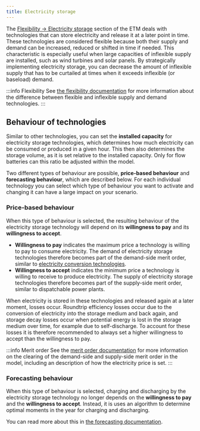 ```yaml
---
title: Electricity storage
---
```


The [Flexibility → Electricity storage](https://pro.energytransitionmodel.com/scenario/flexibility/flexibility_storage/behaviour-of-storage-technologies) section of the ETM deals with technologies that can store electricity and release it at a later point in time. These technologies are considered flexible because both their supply and demand can be increased, reduced or shifted in time if needed. This characteristic is especially useful when large capacities of inflexible supply are installed, such as wind turbines and solar panels. By strategically implementing electricity storage, you can decrease the amount of inflexible supply that has to be curtailed at times when it exceeds inflexible (or baseload) demand.

:::info Flexibility
See [the flexibility documentation](flexibility.md) for more information about the difference between flexible and inflexible supply and demand technologies.
:::

## Behaviour of technologies

Similar to other technologies, you can set the **installed capacity** for electricity storage technologies, which determines how much electricity can be consumed or produced in a given hour. This then also determines the storage volume, as it is set relative to the installed capacity. Only for flow batteries can this ratio be adjusted within the model.

Two different types of behaviour are possible, **price-based behaviour** and **forecasting behaviour**, which are described below. For each individual technology you can select which type of behaviour you want to activate and changing it can have a large impact on your scenario.

### Price-based behaviour

When this type of behaviour is selected, the resulting behaviour of the electricity storage technology will depend on its **willingness to pay** and its **willingness to accept**.

* **Willingness to pay** indicates the maximum price a technology is willing to pay to consume electricity. The demand of electricity storage technologies therefore becomes part of the demand-side merit order, similar to [electricity conversion technologies](electricity-conversion.md).
* **Willingness to accept** indicates the minimum price a technology is willing to receive to produce electricity. The supply of electricity storage technologies therefore becomes part of the supply-side merit order, similar to dispatchable power plants.

When electricity is stored in these technologies and released again at a later moment, losses occur. Roundtrip efficiency losses occur due to the conversion of electricity into the storage medium and back again, and storage decay losses occur when potential energy is lost in the storage medium over time, for example due to self-discharge. To account for these losses it is therefore recommended to always set a higher willingness to accept than the willingness to pay.

:::info Merit order
See the [merit order documentation](merit-order.md) for more information on the clearing of the demand-side and supply-side merit order in the model, including an description of how the electricity price is set.
:::

### Forecasting behaviour

When this type of behaviour is selected, charging and discharging by the electricity storage technology no longer depends on the **willingness to pay** and the **willingness to accept**. Instead, it is uses an algorithm to determine optimal moments in the year for charging and discharging.

You can read more about this in [the forecasting documentation](battery-forecasting.md).
